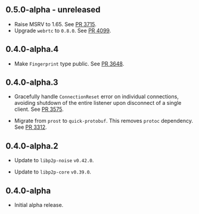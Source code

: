 ## 0.5.0-alpha - unreleased

- Raise MSRV to 1.65.
  See [PR 3715].
- Upgrade `webrtc` to `0.8.0`.
  See [PR 4099].

[PR 3715]: https://github.com/libp2p/rust-libp2p/pull/3715
[PR 4099]:  https://github.com/libp2p/rust-libp2p/pull/4099

## 0.4.0-alpha.4

- Make `Fingerprint` type public. See [PR 3648].

[PR 3648]: https://github.com/libp2p/rust-libp2p/pull/3648

## 0.4.0-alpha.3

- Gracefully handle `ConnectionReset` error on individual connections, avoiding shutdown of the entire listener upon disconnect of a single client.
  See [PR 3575].

- Migrate from `prost` to `quick-protobuf`. This removes `protoc` dependency. See [PR 3312].

[PR 3575]: https://github.com/libp2p/rust-libp2p/pull/3575
[PR 3312]: https://github.com/libp2p/rust-libp2p/pull/3312

## 0.4.0-alpha.2

- Update to `libp2p-noise` `v0.42.0`.

- Update to `libp2p-core` `v0.39.0`.

## 0.4.0-alpha

- Initial alpha release.
